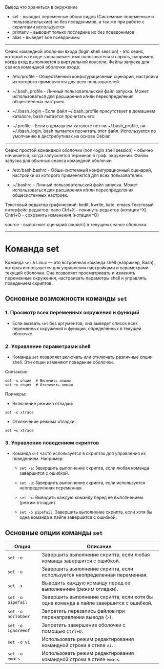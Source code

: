 
Вывод что храниться в окружение
- set - выводит переменные обоих видов (Системные переменные и пользовательские) но без псевдонимов, а так же при работе с скриптами используется 
- printenv - выводит только последние но без псевдонимов
- alias - выведет все псевдонимы

---

Сеанс командной оболочки входа (login shell session) - это сеанс, который на входе запрашивает имя пользователя и пароль, например, когда вход выполняется в виртуальной консоли. Файлы запуска для сеанса командной оболочки входа:
- /etc/profile - Общественный конфигурационный сценарий, настройки из которого применяются для всех пользователей.

- ~/.bash_profile - Личный пользовательский файл запуска. Может использоваться для расширения и/или переопределения общественных настроек.

- ~/./bash_login - Если файл ~/.bash_profile присутствует в домашнем каталоге, bash пытается прочитать его.

- ~/.profile - Если в домашнем каталоге нет ни  ~/.bash_profile, ни ~/./bash_login, bash пытается прочитать этот файл. Используется по умолчанию в дистрибутивах на основе Debian

---

Сеанс простой командной оболочки (non-login shell session) - обычно начинается, когда запускается терминал в граф. окружении. Файлы запуска для обычных сеанса командной оболочки

- /etc/bash.bashrc - Обще-системный конфигурационный сценарий, настройки из которого применяются для всех пользователей.

- ~/.bashrc - Личный пользовательский файл запуска. Может использоваться для расширения и/или переопределения общесистемных настроек.

Текстовый редактор графический: kedit, kwrite, kate, emacs
Текстовый интерфейс редактор: nano
	Ctrl+X - покинуть редактор (нотация ^X)
	Cntrl+O - сохранить изменения (нотация ^O)

source - выполняет сценарий (скрипт) в текущем сеансе оболочки.

---

# Команда set

Команда `set` в Linux — это встроенная команда shell (например, Bash), которая используется для управления настройками и параметрами текущей оболочки. Она позволяет просматривать и изменять переменные окружения, настраивать параметры shell и управлять поведением скриптов.

## Основные возможности команды `set`

### 1. Просмотр всех переменных окружения и функций
- Если вызвать `set` без аргументов, она выведет список всех переменных окружения и функций, определенных в текущей оболочке.

### 2. **Управление параметрами shell**

- Команда `set` позволяет включать или отключать различные опции shell. Эти опции изменяют поведение оболочки.

Синтаксис:
```
set -o опция  # Включить опцию
set +o опция  # Отключить опцию
```

Примеры:
- Включение режима отладки:
```
set -o xtrace
```
- Отключение режима отладки:
```
set +o xtrace
```

### 3. **Управление поведением скриптов**

- Команда `set` часто используется в скриптах для управления их поведением. Например:
    
    - `set -e`: Завершить выполнение скрипта, если любая команда завершится с ошибкой.
    
    - `set -u`: Завершить выполнение скрипта, если используется неопределенная переменная.
    
    - `set -x`: Выводить каждую команду перед ее выполнением (режим отладки).
    
    - `set -o pipefail`: Завершить выполнение скрипта, если хотя бы одна команда в пайпе завершится с ошибкой.


## **Основные опции команды `set`**

| Опция              | Описание                                                                              |
| ------------------ | ------------------------------------------------------------------------------------- |
| `set -e`           | Завершить выполнение скрипта, если любая команда завершится с ошибкой.                |
| `set -u`           | Завершить выполнение скрипта, если используется неопределенная переменная.            |
| `set -x`           | Выводить каждую команду перед ее выполнением (режим отладки).                         |
| `set -o pipefail`  | Завершить выполнение скрипта, если хотя бы одна команда в пайпе завершится с ошибкой. |
| `set -o noclobber` | Запретить перезапись файлов при перенаправлении вывода (`>`).                         |
| `set -o ignoreeof` | Запретить завершение оболочки с помощью `Ctrl+D`.                                     |
| `set -o vi`        | Использовать режим редактирования командной строки в стиле `vi`.                      |
| `set -o emacs`     | Использовать режим редактирования командной строки в стиле `emacs`.                   |
